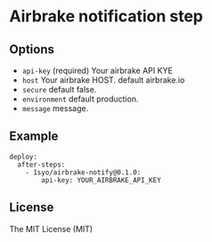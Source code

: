 # Airbrake notification step

## Options

* ``api-key``  (required) Your airbrake API KYE
* ``host``  Your airbrake HOST. default airbrake.io
* ``secure``  default false.
* ``environment`` default production.
* ``message`` message.

## Example

```
deploy:
  after-steps:
    - 1syo/airbrake-notify@0.1.0:
        api-key: YOUR_AIRBRAKE_API_KEY
```

## License

The MIT License (MIT)
